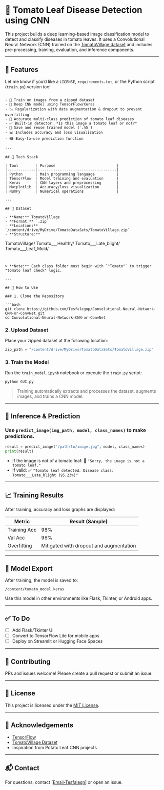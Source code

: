 
# 🍅 Tomato Leaf Disease Detection using CNN

This project builds a deep learning-based image classification model to detect and classify diseases in tomato leaves. It uses a Convolutional Neural Network (CNN) trained on the [TomatoVillage dataset](#dataset) and includes pre-processing, training, evaluation, and inference components.

---

## 📌 Features


Let me know if you’d like a `LICENSE`, `requirements.txt`, or the Python script (`train.py`) version too!
```

- 📂 Train on images from a zipped dataset
- 🧠 Deep CNN model using TensorFlow/Keras
- 📉 Regularization with data augmentation & dropout to prevent overfitting
- 🎯 Accurate multi-class prediction of tomato leaf diseases
- ✅ Built-in detector: *Is this image a tomato leaf or not?*
- 💾 Save and reuse trained model (`.h5`)
- 📊 Includes accuracy and loss visualization
- 🖼️ Easy-to-use prediction function

---

## 🔧 Tech Stack

| Tool        | Purpose                            |
|-------------|------------------------------------|
| Python      | Main programming language          |
| TensorFlow  | Model training and evaluation      |
| Keras       | CNN layers and preprocessing       |
| Matplotlib  | Accuracy/loss visualization        |
| NumPy       | Numerical operations               |

---

## 📁 Dataset

- **Name:** TomatoVillage
- **Format:** `.zip`
- **Location:** `/content/drive/MyDrive/TomatoDataSets/TomatoVillage.zip`
- **Structure:**
```

TomatoVillage/
Tomato\_\_\_Healthy/
Tomato\_\_\_Late\_blight/
Tomato\_\_\_Leaf\_Mold/

```


> **Note:** Each class folder must begin with `"Tomato"` to trigger "tomato leaf check" logic.

---

## 🚀 How to Use

### 1. Clone the Repository

```bash
git clone https://github.com/Tesfalegnp/Convolutional-Neural-Network-CNN-or-ConvNet.git
cd Convolutional-Neural-Network-CNN-or-ConvNet
````

### 2. Upload Dataset

Place your zipped dataset at the following location:

```python
zip_path = "/content/drive/MyDrive/TomatoDataSets/TomatoVillage.zip"
```

### 3. Train the Model

Run the `train_model.ipynb` notebook or execute the `train.py` script:

```bash
python GUI.py
```

> Training automatically extracts and processes the dataset, augments images, and trains a CNN model.

---

## 🧪 Inference & Prediction

### Use `predict_image(img_path, model, class_names)` to make predictions.

```python
result = predict_image("/path/to/image.jpg", model, class_names)
print(result)
```

* If the image is not of a tomato leaf:
  🛑 `"Sorry, the image is not a tomato leaf."`
* If valid:
  ✅ `"Tomato leaf detected. Disease class: Tomato___Late_blight (95.23%)"`

---

## 📈 Training Results

After training, accuracy and loss graphs are displayed:

| Metric       | Result (Sample)                         |
| ------------ | --------------------------------------- |
| Training Acc | 98%                                     |
| Val Acc      | 96%                                     |
| Overfitting  | Mitigated with dropout and augmentation |

---

## 💾 Model Export

After training, the model is saved to:

```
/content/tomato_model.keras
```

Use this model in other environments like Flask, Tkinter, or Android apps.

---

## ✅ To Do

* [ ] Add Flask/Tkinter UI
* [ ] Convert to TensorFlow Lite for mobile apps
* [ ] Deploy on Streamlit or Hugging Face Spaces

---

## 🤝 Contributing

PRs and issues welcome! Please create a pull request or submit an issue.

---

## 📄 License

This project is licensed under the [MIT License](LICENSE).

---

## 🙌 Acknowledgements

* [TensorFlow](https://www.tensorflow.org/)
* [TomatoVillage Dataset](https://data.mendeley.com/)
* Inspiration from Potato Leaf CNN projects

---

## 📬 Contact

For questions, contact \[[Email-Tesfalegn](mailto:peterhope935@gmail.com)] or open an issue.

```
